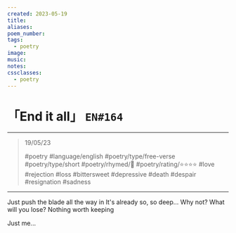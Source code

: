 ```yaml
---
created: 2023-05-19
title:
aliases:
poem_number:
tags:
  - poetry
image:
music:
notes:
cssclasses:
  - poetry
---
```

# 「End it all」 `EN#164`

---

> 19/05/23
> 
> #poetry 
> #language/english 
> #poetry/type/free-verse #poetry/type/short 
> #poetry/rhymed/🔴 
> #poetry/rating/⭐⭐⭐⭐ 
> #love #rejection #loss #bittersweet #depressive #death #despair #resignation #sadness 

---

Just push the blade all the way in
It's already so, so deep...
Why not?
What will you lose?
Nothing worth keeping

Just me...